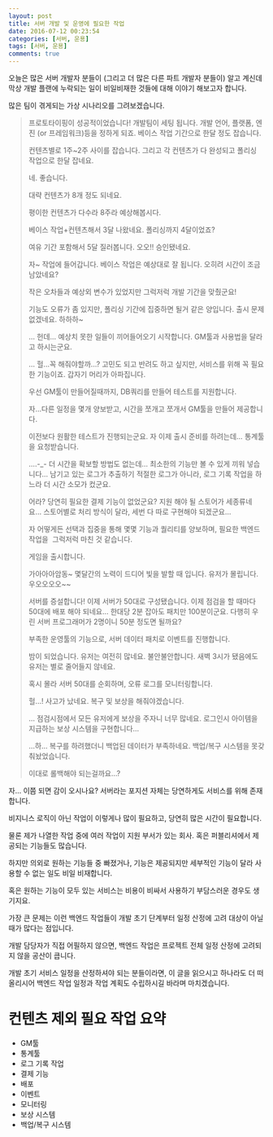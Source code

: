 ```yaml
---
layout: post
title: 서버 개발 및 운영에 필요한 작업
date: 2016-07-12 00:23:54
categories: [서버, 운용]
tags: [서버, 운용]
comments: true
---
```


오늘은 많은 서버 개발자 분들이 (그리고 더 많은 다른 파트 개발자 분들이) 알고 계신데 막상 개발 플랜에 누락되는 일이 비일비재한 것들에 대해 이야기 해보고자 합니다.

많은 팀이 겪게되는 가상 시나리오를 그려보겠습니다.

<blockquote>
프로토타이핑이 성공적이었습니다!
개발팀이 세팅 됩니다.
개발 언어, 플랫폼, 엔진 (or 프레임워크)등을 정하게 되죠.
베이스 작업 기간으로 한달 정도 잡습니다.

컨텐츠별로 1주~2주 사이를 잡습니다.
그리고 각 컨텐츠가 다 완성되고 폴리싱 작업으로 한달 잡네요.

네. 좋습니다.

대략 컨텐츠가 8개 정도 되네요.

평이한 컨텐츠가 다수라 8주라 예상해봅시다.


베이스 작업+컨텐츠해서 3달 나왔네요.
폴리싱까지 4달이었죠?

여유 기간 포함해서 5달 질러봅니다.
오오!! 승인됐네요.

자~ 작업에 들어갑니다.
베이스 작업은 예상대로 잘 됩니다. 오히려 시간이 조금 남았네요?

작은 오차들과 예상외 변수가 있었지만 그럭저럭 개발 기간을 맞췄군요!

기능도 오류가 좀 있지만, 폴리싱 기간에 집중하면 될거 같은 양입니다.
출시 문제 없겠네요. 하하하~

… 헌데… 예상치 못한 일들이 끼어들어오기 시작합니다.
GM툴과 사용법을 달라고 하시는군요.

… 헐...꼭 해줘야할까…? 고민도 되고 반려도 하고 싶지만, 서비스를 위해 꼭 필요한    기능이죠.
갑자기 머리가 아파집니다.

우선 GM툴이 만들어질때까지, DB쿼리를 만들어 테스트를 지원합니다.

자...다른 일정을 몇개 양보받고, 시간을 쪼개고 쪼개서 GM툴을 만들어 제공합니다.

이전보다 원활한 테스트가 진행되는군요.
자 이제 출시 준비를 하려는데… 통계툴을 요청받습니다.

….-_- 더 시간을 확보할 방법도 없는데…
최소한의 기능만 볼 수 있게 끼워 넣습니다…
남기고 있는 로그가 추출하기 적절한 로그가 아니라, 로그 기록 작업을 하느라 더 시간 소모가 컸군요.


어라? 당연히 필요한 결제 기능이 없었군요?
지원 해야 될 스토어가 세종류네요…
스토어별로 처리 방식이 달라, 세번 다 따로 구현해야 되겠군요...

자 어떻게든 선택과 집중을 통해 몇몇 기능과 퀄리티를 양보하며, 필요한 백엔드 작업을  그럭저럭 마친 것 같습니다.

게임을 출시합니다.

가아아아암동~ 몇달간의 노력이 드디어 빛을 발할 때 입니다.
유저가 몰립니다. 우오오오오~~

서버를 증설합니다!
이제 서버가 50대로 구성됐습니다.
이제 점검을 할 때마다 50대에 배포 해야 되네요…
한대당 2분 잡아도 패치만 100분이군요.
다행히 우린 서버 프로그래머가 2명이니 50분 정도면 될까요?

부족한 운영툴의 기능으로, 서버 데이터 패치로 이벤트를 진행합니다.

밤이 되었습니다.
유저는 여전히 많네요. 불안불안합니다.
새벽 3시가 됐음에도 유저는 별로 줄어들지 않네요.

혹시 몰라 서버 50대를 순회하며, 오류 로그를 모니터링합니다.

헐…! 사고가 났네요. 복구 및 보상을 해줘야겠습니다.

… 점검시점에서 모든 유저에게 보상을 주자니 너무 많네요.
로그인시 아이템을 지급하는 보상 시스템을 구현합니다…

…하… 복구를 하려했더니 백업된 데이터가 부족하네요. 백업/복구 시스템을 못갖춰놨었습니다.

이대로 롤백해야 되는걸까요…?
</blockquote>


자… 이쯤 되면 감이 오시나요?
서버라는 포지션 자체는 당연하게도 서비스를 위해 존재합니다.

비지니스 로직이 아닌 작업이 이렇게나 많이 필요하고, 당연히 많은 시간이 필요합니다.


물론 제가 나열한 작업 중에 여러 작업이 지원 부서가 있는 회사. 혹은 퍼블리셔에서 제공되는 기능들도 많습니다.

하지만 의외로 원하는 기능들 중 빠졌거나, 기능은 제공되지만 세부적인 기능이 달라 사용할 수 없는 일도 비일 비재합니다.

혹은 원하는 기능이 모두 있는 서비스는 비용이 비싸서 사용하기 부담스러운 경우도 생기지요.


가장 큰 문제는 이런 백엔드 작업들이 개발 초기 단계부터 일정 산정에 고려 대상이 아닐 때가 많다는 점입니다.

개발 담당자가 직접 어필하지 않으면, 백엔드 작업은 프로젝트 전체 일정 산정에 고려되지 않을 공산이 큽니다.

개발 초기 서비스 일정을 산정하셔야 되는 분들이라면, 이 글을 읽으시고 하나라도 더 떠올리시어 백엔드 작업 일정과 작업 계획도 수립하시길 바라며 마치겠습니다.


# 컨텐츠 제외 필요 작업 요약

- GM툴
- 통계툴
- 로그 기록 작업
- 결제 기능
- 배포
- 이벤트
- 모니터링
- 보상 시스템
- 백업/복구 시스템